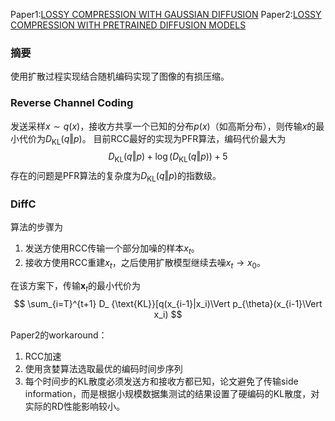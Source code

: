 Paper1:[LOSSY COMPRESSION WITH GAUSSIAN DIFFUSION](https://arxiv.org/pdf/2206.08889)
Paper2:[LOSSY COMPRESSION WITH PRETRAINED DIFFUSION MODELS](https://arxiv.org/pdf/2501.09815)

### 摘要
使用扩散过程实现结合随机编码实现了图像的有损压缩。

### Reverse Channel Coding
发送采样$x\sim q(x)$，接收方共享一个已知的分布$p(x)$（如高斯分布），则传输$x$的最小代价为$D_ {\text{KL}}(q \Vert p)$。
目前RCC最好的实现为PFR算法，编码代价最大为
$$
D_{\text{KL}}(q\Vert p)+\log (D_{\text{KL}}(q\Vert p))+5
$$
存在的问题是PFR算法的复杂度为$D_{\text{KL}}(q\Vert p)$的指数级。
### DiffC
算法的步骤为
1. 发送方使用RCC传输一个部分加噪的样本$x_t$。
2. 接收方使用RCC重建$x_t$，之后使用扩散模型继续去噪$x_t \rightarrow x_0$。

在该方案下，传输$\mathbf{x}_t$的最小代价为
$$
\sum_{i=T}^{t+1} D_ {\text{KL}}[q(x_{i-1}|x_i)\Vert p_{\theta}(x_{i-1}\Vert x_i)
$$

Paper2的workaround：
1. RCC加速
2. 使用贪婪算法选取最优的编码时间步序列
3. 每个时间步的KL散度必须发送方和接收方都已知，论文避免了传输side information，而是根据小规模数据集测试的结果设置了硬编码的KL散度，对实际的RD性能影响较小。